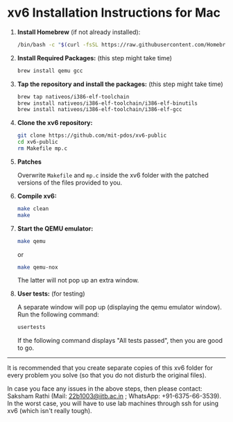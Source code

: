 # xv6 Installation Instructions for Mac

1. **Install Homebrew** (if not already installed):
   ```bash
   /bin/bash -c "$(curl -fsSL https://raw.githubusercontent.com/Homebrew/install/HEAD/install.sh)"
   ```

2. **Install Required Packages:** (this step might take time)
   ```bash
   brew install qemu gcc
   ```

3. **Tap the repository and install the packages:** (this step might take time)
   ```bash
   brew tap nativeos/i386-elf-toolchain
   brew install nativeos/i386-elf-toolchain/i386-elf-binutils
   brew install nativeos/i386-elf-toolchain/i386-elf-gcc
   ```

4. **Clone the xv6 repository:**
   ```bash
   git clone https://github.com/mit-pdos/xv6-public
   cd xv6-public
   rm Makefile mp.c
   ```

5. **Patches**

   Overwrite ``Makefile`` and ``mp.c`` inside the xv6 folder with the patched versions of the files provided to you.

6. **Compile xv6:**
   ```bash
   make clean
   make
   ```

7. **Start the QEMU emulator:**
   ```bash
   make qemu
   ```

   or 

   ```bash
   make qemu-nox
   ```
   
   The latter will not pop up an extra window.

8. **User tests:** (for testing)

   A separate window will pop up (displaying the qemu emulator window). Run the following command:
   ```bash
   usertests
   ```
   If the following command displays "All tests passed", then you are good to go.


---

It is recommended that you create separate copies of this xv6 folder for every problem you solve (so that you do not disturb the original files).


In case you face any issues in the above steps, then please contact: Saksham Rathi (Mail: 22b1003@iitb.ac.in ; WhatsApp: +91-6375-66-3539). In the worst case, you will have to use lab machines through ssh for using xv6 (which isn't really tough).